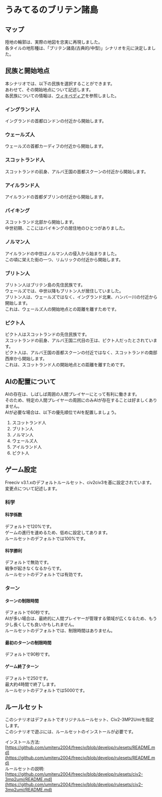 # うみてるのブリテン諸島
## マップ
陸地の輪郭は、実際の地図を忠実に再現しました。  
各タイルの地形種は、「ブリテン諸島(古典的/中型)」シナリオを元に決定しました。
## 民族と開始地点
本シナリオでは、以下の民族を選択することができます。  
あわせて、その開始地点について記述します。  
各民族についての情報は、[ウィキペディア](https://ja.wikipedia.org/wiki/%E3%83%A1%E3%82%A4%E3%83%B3%E3%83%9A%E3%83%BC%E3%82%B8)を参照しました。
### イングランド人
イングランドの首都ロンドンの付近から開始します。
### ウェールズ人
ウェールズの首都カーディフの付近から開始します。
### スコットランド人
スコットランドの前身、アルバ王国の首都スクーンの付近から開始します。
### アイルランド人
アイルランドの首都ダブリンの付近から開始します。
### バイキング
スコットランド北部から開始します。  
中世初期、ここにはバイキングの居住地のひとつがありました。
### ノルマン人
アイルランドの中世はノルマン人の侵入から始まりました。  
この頃に栄えた街の一つ、リムリックの付近から開始します。
### ブリトン人
ブリトン人はブリテン島の先住民族です。  
ウェールズでは、中世以降もブリトン人が居住していました。  
ブリトン人は、ウェールズではなく、イングランド北東、ハンバー川の付近から開始します。  
これは、ウェールズ人の開始地点との距離を離すためです。
### ピクト人
ピクト人はスコットランドの先住民族です。  
スコットランドの前身、アルバ王国二代目の王は、ピクト人だったとされています。  
ピクト人は、アルバ王国の首都スクーンの付近ではなく、スコットランドの南部西岸から開始します。  
これは、スコットランド人の開始地点との距離を離すためです。
## AIの配置について
AIの存在は、しばしば周囲の人間プレイヤーにとって有利に働きます。  
そのため、特定の人間プレイヤーの周囲にのみAIが存在することは好ましくありません。  
AIが必要な場合は、以下の優先順位でAIを配置しましょう。
1. スコットランド人
1. ブリトン人
1. ノルマン人
1. ウェールズ人
1. アイルランド人
1. ピクト人
## ゲーム設定
Freeciv v3.1.xのデフォルトルールセット、civ2civ3を基に設定されています。  
変更点について記述します。
### 科学
#### 科学係数
デフォルトで120%です。  
ゲームの進行を速めるため、低めに設定してあります。  
ルールセットのデフォルトでは100%です。
#### 科学勝利
デフォルトで無効です。  
戦争が起きなくなるからです。  
ルールセットのデフォルトでは有効です。
### ターン
#### ターンの制限時間
デフォルトで60秒です。  
AIが多い場合は、最終的に人間プレイヤーが管理する領域が広くなるため、もう少し長くしても良いかもしれません。  
ルールセットのデフォルトでは、制限時間はありません。
#### 最初のターンの制限時間
デフォルトで90秒です。
#### ゲーム終了ターン
デフォルトで250です。  
最大約4時間で終了します。  
ルールセットのデフォルトでは5000です。
## ルールセット
このシナリオはデフォルトでオリジナルルールセット、Civ2-3MP2Umiを指定します。  
このシナリオで遊ぶには、ルールセットのインストールが必要です。  
  
インストール方法:  
[https://github.com/umiteru2004/freeciv/blob/develop/rulesets/README.md](https://github.com/umiteru2004/freeciv/blob/develop/rulesets/README.md)  
ルールセットの説明:  
[https://github.com/umiteru2004/freeciv/blob/develop/rulesets/civ2-3mp2umi/README.md](https://github.com/umiteru2004/freeciv/blob/develop/rulesets/civ2-3mp2umi/README.md)
